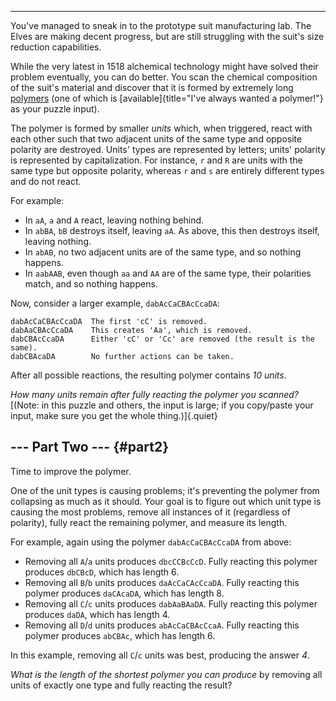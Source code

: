 ---------------------------------------

You\'ve managed to sneak in to the prototype suit manufacturing lab. The
Elves are making decent progress, but are still struggling with the
suit\'s size reduction capabilities.

While the very latest in 1518 alchemical technology might have solved
their problem eventually, you can do better. You scan the chemical
composition of the suit\'s material and discover that it is formed by
extremely long [polymers](https://en.wikipedia.org/wiki/Polymer) (one of
which is [available]{title="I've always wanted a polymer!"} as your
puzzle input).

The polymer is formed by smaller *units* which, when triggered, react
with each other such that two adjacent units of the same type and
opposite polarity are destroyed. Units\' types are represented by
letters; units\' polarity is represented by capitalization. For
instance, `r` and `R` are units with the same type but opposite
polarity, whereas `r` and `s` are entirely different types and do not
react.

For example:

-   In `aA`, `a` and `A` react, leaving nothing behind.
-   In `abBA`, `bB` destroys itself, leaving `aA`. As above, this then
    destroys itself, leaving nothing.
-   In `abAB`, no two adjacent units are of the same type, and so
    nothing happens.
-   In `aabAAB`, even though `aa` and `AA` are of the same type, their
    polarities match, and so nothing happens.

Now, consider a larger example, `dabAcCaCBAcCcaDA`:

    dabAcCaCBAcCcaDA  The first 'cC' is removed.
    dabAaCBAcCcaDA    This creates 'Aa', which is removed.
    dabCBAcCcaDA      Either 'cC' or 'Cc' are removed (the result is the same).
    dabCBAcaDA        No further actions can be taken.

After all possible reactions, the resulting polymer contains *10 units*.

*How many units remain after fully reacting the polymer you scanned?*
[(Note: in this puzzle and others, the input is large; if you copy/paste
your input, make sure you get the whole thing.)]{.quiet}


\-\-- Part Two \-\-- {#part2}
--------------------

Time to improve the polymer.

One of the unit types is causing problems; it\'s preventing the polymer
from collapsing as much as it should. Your goal is to figure out which
unit type is causing the most problems, remove all instances of it
(regardless of polarity), fully react the remaining polymer, and measure
its length.

For example, again using the polymer `dabAcCaCBAcCcaDA` from above:

-   Removing all `A`/`a` units produces `dbcCCBcCcD`. Fully reacting
    this polymer produces `dbCBcD`, which has length 6.
-   Removing all `B`/`b` units produces `daAcCaCAcCcaDA`. Fully reacting
    this polymer produces `daCAcaDA`, which has length 8.
-   Removing all `C`/`c` units produces `dabAaBAaDA`. Fully reacting
    this polymer produces `daDA`, which has length 4.
-   Removing all `D`/`d` units produces `abAcCaCBAcCcaA`. Fully reacting
    this polymer produces `abCBAc`, which has length 6.

In this example, removing all `C`/`c` units was best, producing the
answer *4*.

*What is the length of the shortest polymer you can produce* by removing
all units of exactly one type and fully reacting the result?
